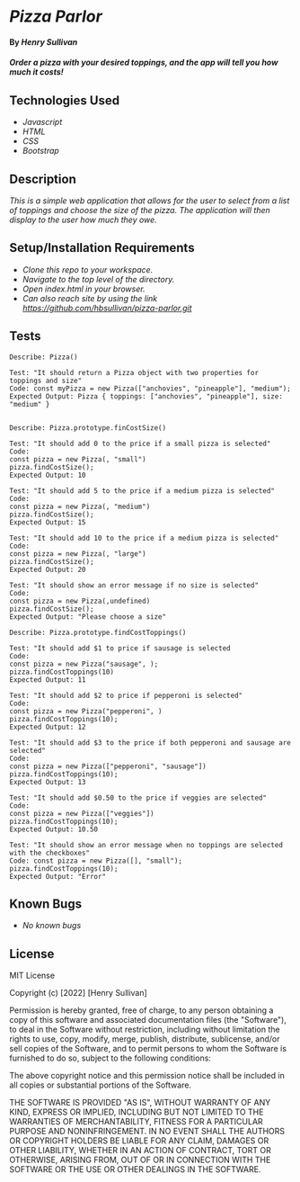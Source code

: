 # _Pizza Parlor_

#### By _Henry Sullivan_

#### _Order a pizza with your desired toppings, and the app will tell you how much it costs!_

## Technologies Used

* _Javascript_
* _HTML_
* _CSS_
* _Bootstrap_

## Description

_This is a simple web application that allows for the user to select from a list of toppings and choose the size of the pizza. The application will then display to the user how much they owe._

## Setup/Installation Requirements

* _Clone this repo to your workspace._
* _Navigate to the top level of the directory._
* _Open index.html in your browser._
* _Can also reach site by using the link https://github.com/hbsullivan/pizza-parlor.git_


## Tests
```
Describe: Pizza()

Test: "It should return a Pizza object with two properties for toppings and size"
Code: const myPizza = new Pizza(["anchovies", "pineapple"], "medium");
Expected Output: Pizza { toppings: ["anchovies", "pineapple"], size: "medium" }


Describe: Pizza.prototype.finCostSize()

Test: "It should add 0 to the price if a small pizza is selected"
Code:
const pizza = new Pizza(, "small")
pizza.findCostSize();
Expected Output: 10

Test: "It should add 5 to the price if a medium pizza is selected"
Code:
const pizza = new Pizza(, "medium")
pizza.findCostSize();
Expected Output: 15

Test: "It should add 10 to the price if a medium pizza is selected"
Code:
const pizza = new Pizza(, "large")
pizza.findCostSize();
Expected Output: 20

Test: "It should show an error message if no size is selected"
Code: 
const pizza = new Pizza(,undefined)
pizza.findCostSize();
Expected Output: "Please choose a size"

Describe: Pizza.prototype.findCostToppings()

Test: "It should add $1 to price if sausage is selected
Code: 
const pizza = new Pizza("sausage", );
pizza.findCostToppings(10)
Expected Output: 11

Test: "It should add $2 to price if pepperoni is selected"
Code: 
const pizza = new Pizza("pepperoni", )
pizza.findCostToppings(10);
Expected Output: 12

Test: "It should add $3 to the price if both pepperoni and sausage are selected"
Code: 
const pizza = new Pizza(["pepperoni", "sausage"])
pizza.findCostToppings(10);
Expected Output: 13

Test: "It should add $0.50 to the price if veggies are selected"
Code: 
const pizza = new Pizza(["veggies"])
pizza.findCostToppings(10);
Expected Output: 10.50

Test: "It should show an error message when no toppings are selected with the checkboxes"
Code: const pizza = new Pizza([], "small");
pizza.findCostToppings(10);
Expected Output: "Error"
```
## Known Bugs

* _No known bugs_

## License

MIT License

Copyright (c) [2022] [Henry Sullivan]

Permission is hereby granted, free of charge, to any person obtaining a copy of this software and associated documentation files (the "Software"), to deal in the Software without restriction, including without limitation the rights to use, copy, modify, merge, publish, distribute, sublicense, and/or sell copies of the Software, and to permit persons to whom the Software is furnished to do so, subject to the following conditions:

The above copyright notice and this permission notice shall be included in all copies or substantial portions of the Software.

THE SOFTWARE IS PROVIDED "AS IS", WITHOUT WARRANTY OF ANY KIND, EXPRESS OR IMPLIED, INCLUDING BUT NOT LIMITED TO THE WARRANTIES OF MERCHANTABILITY, FITNESS FOR A PARTICULAR PURPOSE AND NONINFRINGEMENT. IN NO EVENT SHALL THE AUTHORS OR COPYRIGHT HOLDERS BE LIABLE FOR ANY CLAIM, DAMAGES OR OTHER LIABILITY, WHETHER IN AN ACTION OF CONTRACT, TORT OR OTHERWISE, ARISING FROM, OUT OF OR IN CONNECTION WITH THE SOFTWARE OR THE USE OR OTHER DEALINGS IN THE SOFTWARE.